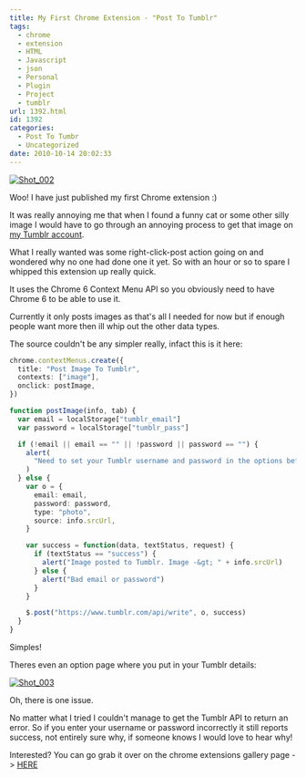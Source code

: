 ```yaml
---
title: My First Chrome Extension - "Post To Tumblr"
tags:
  - chrome
  - extension
  - HTML
  - Javascript
  - json
  - Personal
  - Plugin
  - Project
  - tumblr
url: 1392.html
id: 1392
categories:
  - Post To Tumbr
  - Uncategorized
date: 2010-10-14 20:02:33
---
```


[![](https://mikecann.co.uk/wp-content/uploads/2010/10/Shot_002.png "Shot_002")](https://mikecann.co.uk/wp-content/uploads/2010/10/Shot_002.png)

Woo! I have just published my first Chrome extension :)

<!-- more -->

It was really annoying me that when I found a funny cat or some other silly image I would have to go through an annoying process to get that image on [my Tumblr account](https://mikeysee.tumblr.com).

What I really wanted was some right-click-post action going on and wondered why no one had done one it yet. So with an hour or so to spare I whipped this extension up really quick.

It uses the Chrome 6 Context Menu API so you obviously need to have Chrome 6 to be able to use it.

Currently it only posts images as that's all I needed for now but if enough people want more then ill whip out the other data types.

The source couldn't be any simpler really, infact this is it here:

```typescript
chrome.contextMenus.create({
  title: "Post Image To Tumblr",
  contexts: ["image"],
  onclick: postImage,
})

function postImage(info, tab) {
  var email = localStorage["tumblr_email"]
  var password = localStorage["tumblr_pass"]

  if (!email || email == "" || !password || password == "") {
    alert(
      "Need to set your Tumblr username and password in the options before posting!"
    )
  } else {
    var o = {
      email: email,
      password: password,
      type: "photo",
      source: info.srcUrl,
    }

    var success = function(data, textStatus, request) {
      if (textStatus == "success") {
        alert("Image posted to Tumblr. Image -&gt; " + info.srcUrl)
      } else {
        alert("Bad email or password")
      }
    }

    $.post("https://www.tumblr.com/api/write", o, success)
  }
}
```

Simples!

Theres even an option page where you put in your Tumblr details:

[![](https://mikecann.co.uk/wp-content/uploads/2010/10/Shot_003.png "Shot_003")](https://mikecann.co.uk/wp-content/uploads/2010/10/Shot_003.png)

Oh, there is one issue.

No matter what I tried I couldn't manage to get the Tumblr API to return an error. So if you enter your username or password incorrectly it still reports success, not entirely sure why, if someone knows I would love to hear why!

Interested? You can go grab it over on the chrome extensions gallery page -&gt; [HERE](https://chrome.google.com/extensions/detail/dbpicbbcpanckagpdjflgojlknomoiah?hl=en)
